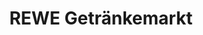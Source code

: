 ---
title: "REWE Getränkemarkt"
url: /bremen/rewe-getraenkemarkt-doetlinger-strasse/
shop: Getränke
---